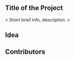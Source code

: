 ## Title of the Project ##
    
< Short  brief info, description. >

## Idea ##

## Contributors ##
